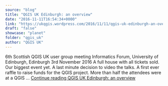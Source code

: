 ```yaml
---
source: "blog"
title: "QGIS UK Edinburgh: an overview"
date: "2016-11-11T16:54:34+0000"
link: "https://ukqgis.wordpress.com/2016/11/11/qgis-uk-edinburgh-an-overview/"
draft: "false"
showcase: "planet"
folder: "qgis_uk"
author: "QGIS UK"
---
```


6th Scottish QGIS UK user group meeting Informatics Forum, University of Edinburgh, Edinburgh 3rd November 2016 A full house with all tickets sold. Our biggest event yet. A last minute decision to video the talks. A first ever raffle to raise funds for the QGIS project. More than half the attendees were at a QGIS &#8230; <a class="more-link" href="https://ukqgis.wordpress.com/2016/11/11/qgis-uk-edinburgh-an-overview/">Continue reading <span class="screen-reader-text">QGIS UK Edinburgh: an&#160;overview</span></a>
